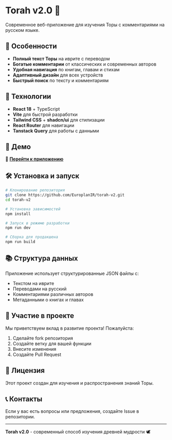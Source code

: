 # Torah v2.0 📖

Современное веб-приложение для изучения Торы с комментариями на русском языке.

## 🌟 Особенности

- **Полный текст Торы** на иврите с переводом
- **Богатые комментарии** от классических и современных авторов
- **Удобная навигация** по книгам, главам и стихам
- **Адаптивный дизайн** для всех устройств
- **Быстрый поиск** по тексту и комментариям

## 🚀 Технологии

- **React 18** + TypeScript
- **Vite** для быстрой разработки
- **Tailwind CSS** + **shadcn/ui** для стилизации
- **React Router** для навигации
- **Tanstack Query** для работы с данными

## 📱 Демо

🔗 **[Перейти к приложению](https://europlanir.github.io/torah-v2)**

## 🛠 Установка и запуск

```bash
# Клонирование репозитория
git clone https://github.com/EuroplanIR/torah-v2.git
cd torah-v2

# Установка зависимостей
npm install

# Запуск в режиме разработки
npm run dev

# Сборка для продакшена
npm run build
```

## 📚 Структура данных

Приложение использует структурированные JSON файлы с:
- Текстом на иврите
- Переводами на русский
- Комментариями различных авторов
- Метаданными о книгах и главах

## 🤝 Участие в проекте

Мы приветствуем вклад в развитие проекта! Пожалуйста:

1. Сделайте fork репозитория
2. Создайте ветку для вашей функции
3. Внесите изменения
4. Создайте Pull Request

## 📄 Лицензия

Этот проект создан для изучения и распространения знаний Торы.

## 📞 Контакты

Если у вас есть вопросы или предложения, создайте Issue в репозитории.

---

**Torah v2.0** - современный способ изучения древней мудрости 🕊️